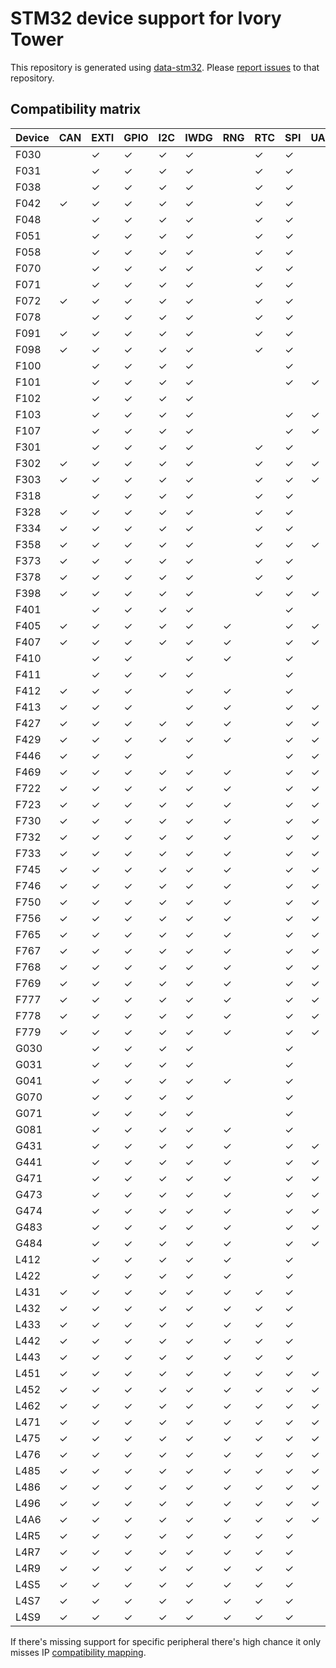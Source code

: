 # STM32 device support for Ivory Tower

This repository is generated using [data-stm32](https://github.com/HaskellEmbedded/data-stm32/).
Please [report issues](https://github.com/HaskellEmbedded/data-stm32/issues) to that repository.

## Compatibility matrix

Device|CAN|EXTI|GPIO|I2C|IWDG|RNG|RTC|SPI|UART|USART|LPUART
--|--|--|--|--|--|--|--|--|--|--|--
F030| |✓|✓|✓|✓| |✓|✓| |✓| 
F031| |✓|✓|✓|✓| |✓|✓| |✓| 
F038| |✓|✓|✓|✓| |✓|✓| |✓| 
F042|✓|✓|✓|✓|✓| |✓|✓| |✓| 
F048| |✓|✓|✓|✓| |✓|✓| |✓| 
F051| |✓|✓|✓|✓| |✓|✓| |✓| 
F058| |✓|✓|✓|✓| |✓|✓| |✓| 
F070| |✓|✓|✓|✓| |✓|✓| |✓| 
F071| |✓|✓|✓|✓| |✓|✓| |✓| 
F072|✓|✓|✓|✓|✓| |✓|✓| |✓| 
F078| |✓|✓|✓|✓| |✓|✓| |✓| 
F091|✓|✓|✓|✓|✓| |✓|✓| |✓| 
F098|✓|✓|✓|✓|✓| |✓|✓| |✓| 
F100| |✓|✓|✓|✓| | |✓| | | 
F101| |✓|✓|✓|✓| | |✓|✓|✓| 
F102| |✓|✓|✓|✓| | | | |✓| 
F103| |✓|✓|✓|✓| | |✓|✓|✓| 
F107| |✓|✓|✓|✓| | |✓|✓|✓| 
F301| |✓|✓|✓|✓| |✓|✓| |✓| 
F302|✓|✓|✓|✓|✓| |✓|✓|✓|✓| 
F303|✓|✓|✓|✓|✓| |✓|✓|✓|✓| 
F318| |✓|✓|✓|✓| |✓|✓| |✓| 
F328|✓|✓|✓|✓|✓| |✓|✓| |✓| 
F334|✓|✓|✓|✓|✓| |✓|✓| |✓| 
F358|✓|✓|✓|✓|✓| |✓|✓|✓|✓| 
F373|✓|✓|✓|✓|✓| |✓|✓| |✓| 
F378|✓|✓|✓|✓|✓| |✓|✓| |✓| 
F398|✓|✓|✓|✓|✓| |✓|✓|✓|✓| 
F401| |✓|✓|✓|✓| | |✓| |✓| 
F405|✓|✓|✓|✓|✓|✓| |✓|✓|✓| 
F407|✓|✓|✓|✓|✓|✓| |✓|✓|✓| 
F410| |✓|✓| |✓|✓| |✓| |✓| 
F411| |✓|✓|✓|✓| | |✓| |✓| 
F412|✓|✓|✓| |✓|✓| |✓| |✓| 
F413|✓|✓|✓| |✓|✓| |✓|✓|✓| 
F427|✓|✓|✓|✓|✓|✓| |✓|✓|✓| 
F429|✓|✓|✓|✓|✓|✓| |✓|✓|✓| 
F446|✓|✓|✓| |✓| | |✓|✓|✓| 
F469|✓|✓|✓|✓|✓|✓| |✓|✓|✓| 
F722|✓|✓|✓|✓|✓|✓| |✓|✓|✓| 
F723|✓|✓|✓|✓|✓|✓| |✓|✓|✓| 
F730|✓|✓|✓|✓|✓|✓| |✓|✓|✓| 
F732|✓|✓|✓|✓|✓|✓| |✓|✓|✓| 
F733|✓|✓|✓|✓|✓|✓| |✓|✓|✓| 
F745|✓|✓|✓|✓|✓|✓| |✓|✓|✓| 
F746|✓|✓|✓|✓|✓|✓| |✓|✓|✓| 
F750|✓|✓|✓|✓|✓|✓| |✓|✓|✓| 
F756|✓|✓|✓|✓|✓|✓| |✓|✓|✓| 
F765|✓|✓|✓|✓|✓|✓| |✓|✓|✓| 
F767|✓|✓|✓|✓|✓|✓| |✓|✓|✓| 
F768|✓|✓|✓|✓|✓|✓| |✓|✓|✓| 
F769|✓|✓|✓|✓|✓|✓| |✓|✓|✓| 
F777|✓|✓|✓|✓|✓|✓| |✓|✓|✓| 
F778|✓|✓|✓|✓|✓|✓| |✓|✓|✓| 
F779|✓|✓|✓|✓|✓|✓| |✓|✓|✓| 
G030| |✓|✓|✓|✓| | |✓| |✓| 
G031| |✓|✓|✓|✓| | |✓| |✓|✓
G041| |✓|✓|✓|✓|✓| |✓| |✓|✓
G070| |✓|✓|✓|✓| | |✓| |✓| 
G071| |✓|✓|✓|✓| | |✓| |✓|✓
G081| |✓|✓|✓|✓|✓| |✓| |✓|✓
G431| |✓|✓|✓|✓|✓| |✓|✓|✓|✓
G441| |✓|✓|✓|✓|✓| |✓|✓|✓|✓
G471| |✓|✓|✓|✓|✓| |✓|✓|✓|✓
G473| |✓|✓|✓|✓|✓| |✓|✓|✓|✓
G474| |✓|✓|✓|✓|✓| |✓|✓|✓|✓
G483| |✓|✓|✓|✓|✓| |✓|✓|✓|✓
G484| |✓|✓|✓|✓|✓| |✓|✓|✓|✓
L412| |✓|✓|✓|✓|✓| |✓| |✓|✓
L422| |✓|✓|✓|✓|✓| |✓| |✓|✓
L431|✓|✓|✓|✓|✓|✓|✓|✓| |✓|✓
L432|✓|✓|✓|✓|✓|✓|✓|✓| |✓|✓
L433|✓|✓|✓|✓|✓|✓|✓|✓| |✓|✓
L442|✓|✓|✓|✓|✓|✓|✓|✓| |✓|✓
L443|✓|✓|✓|✓|✓|✓|✓|✓| |✓|✓
L451|✓|✓|✓|✓|✓|✓|✓|✓|✓|✓|✓
L452|✓|✓|✓|✓|✓|✓|✓|✓|✓|✓|✓
L462|✓|✓|✓|✓|✓|✓|✓|✓|✓|✓|✓
L471|✓|✓|✓|✓|✓|✓|✓|✓|✓|✓|✓
L475|✓|✓|✓|✓|✓|✓|✓|✓|✓|✓|✓
L476|✓|✓|✓|✓|✓|✓|✓|✓|✓|✓|✓
L485|✓|✓|✓|✓|✓|✓|✓|✓|✓|✓|✓
L486|✓|✓|✓|✓|✓|✓|✓|✓|✓|✓|✓
L496|✓|✓|✓|✓|✓|✓|✓|✓|✓|✓|✓
L4A6|✓|✓|✓|✓|✓|✓|✓|✓|✓|✓|✓
L4R5|✓|✓|✓|✓|✓|✓|✓|✓| | | 
L4R7|✓|✓|✓|✓|✓|✓|✓|✓| | | 
L4R9|✓|✓|✓|✓|✓|✓|✓|✓| | | 
L4S5|✓|✓|✓|✓|✓|✓|✓|✓| | | 
L4S7|✓|✓|✓|✓|✓|✓|✓|✓| | | 
L4S9|✓|✓|✓|✓|✓|✓|✓|✓| | | 


If there's missing support for specific peripheral there's high
chance it only misses IP [compatibility mapping](https://github.com/HaskellEmbedded/data-stm32/blob/master/src/Data/STM32/Drivers.hs#L26).
